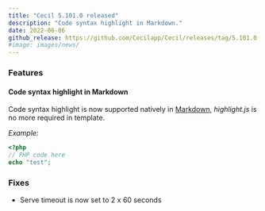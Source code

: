```yaml
---
title: "Cecil 5.101.0 released"
description: "Code syntax highlight in Markdown."
date: 2022-06-06
github_release: https://github.com/Cecilapp/Cecil/releases/tag/5.101.0
#image: images/news/
---
```

### Features

#### Code syntax highlight in Markdown

Code syntax highlight is now supported natively in [Markdown](/documentation/content/#syntax-highlight), *highlight.js* is no more required in template.

_Example:_

```php
<?php
// PHP code here
echo "test";
```

### Fixes

- Serve timeout is now set to 2 x 60 seconds
